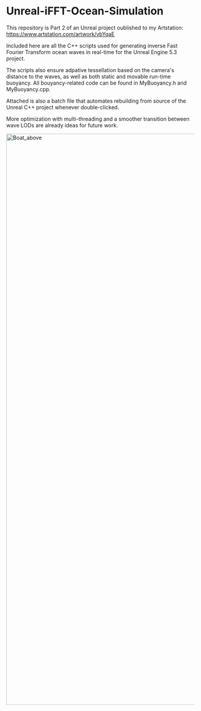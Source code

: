 # Unreal-iFFT-Ocean-Simulation

This repository is Part 2 of an Unreal project oublished to my Artstation: https://www.artstation.com/artwork/vbYqaE

Included here are all the C++ scripts used for generating inverse Fast Fourier Transform ocean waves in real-time for the Unreal Engine 5.3 project.

The scripts also ensure adpative tessellation based on the camera's distance to the waves, as well as both static and movable run-time buoyancy. 
All bouyancy-related code can be found in MyBuoyancy.h and MyBuoyancy.cpp.

Attached is also a batch file that automates rebuilding from source of the Unreal C++ project whenever double-clicked.

More optimization with multi-threading and a smoother transition between wave LODs are already ideas for future work.

<img width="1522" alt="Boat_above" src="https://github.com/user-attachments/assets/abd4d44f-46d6-4465-b662-99bdd5819497" />
